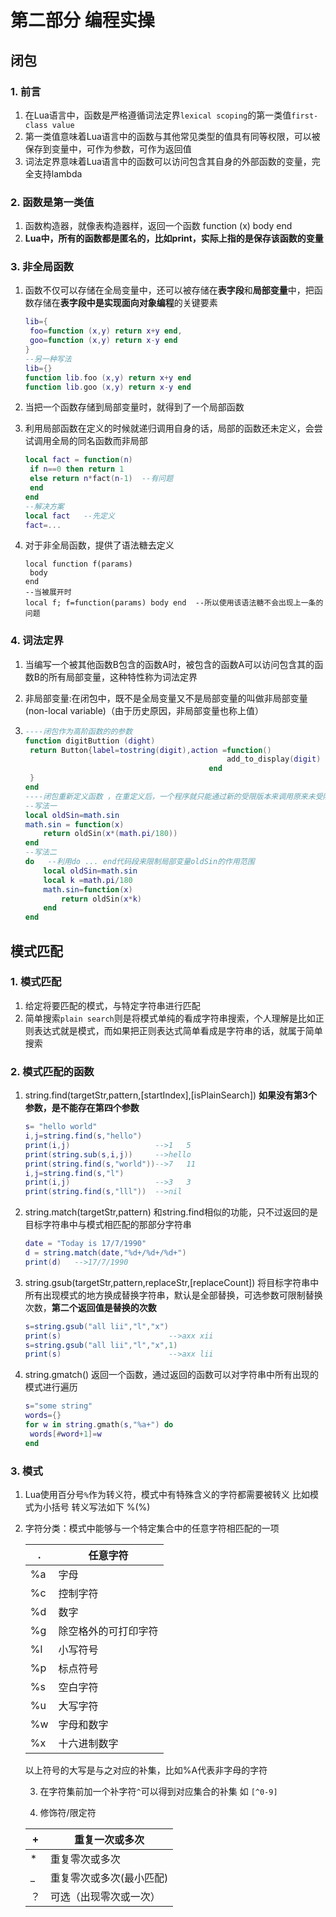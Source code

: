 # 第二部分 编程实操

## 闭包

### 1. 前言

1. 在Lua语言中，函数是严格遵循词法定界`lexical scoping`的第一类值`first-class value` 
2. 第一类值意味着Lua语言中的函数与其他常见类型的值具有同等权限，可以被保存到变量中，可作为参数，可作为返回值
3. 词法定界意味着Lua语言中的函数可以访问包含其自身的外部函数的变量，完全支持lambda

### 2. 函数是第一类值

1. 函数构造器，就像表构造器样，返回一个函数 function (x) body end
2. **Lua中，所有的函数都是匿名的，比如print，实际上指的是保存该函数的变量**

### 3. 非全局函数

1. 函数不仅可以存储在全局变量中，还可以被存储在**表字段**和**局部变量**中，把函数存储在**表字段中是实现面向对象编程**的关键要素

   ```lua
   lib={
   	foo=function (x,y) return x+y end,
   	goo=function (x,y) return x-y end
   }
   --另一种写法
   lib={}
   function lib.foo (x,y) return x+y end
   function lib.goo (x,y) return x-y end
   ```

2. 当把一个函数存储到局部变量时，就得到了一个局部函数

3. 利用局部函数在定义的时候就递归调用自身的话，局部的函数还未定义，会尝试调用全局的同名函数而非局部

   ```lua
   local fact = function(n)
   	if n==0 then return 1
   	else return n*fact(n-1)  --有问题
   	end
   end
   --解决方案
   local fact   --先定义
   fact=...
   ```

4. 对于非全局函数，提供了语法糖去定义

   ```
   local function f(params)
   	body
   end
   --当被展开时
   local f; f=function(params) body end  --所以使用该语法糖不会出现上一条的问题
   ```

### 4. 词法定界

1. 当编写一个被其他函数B包含的函数A时，被包含的函数A可以访问包含其的函数B的所有局部变量，这种特性称为词法定界

2. 非局部变量:在闭包中，既不是全局变量又不是局部变量的叫做非局部变量(non-local variable)（由于历史原因，非局部变量也称上值）

3. ```lua
   ----闭包作为高阶函数的的参数
   function digitButtion (dight)
   	return Button{label=tostring(digit),action =function()
   												add_to_display(digit)
   											end
   	}
   end
   ----闭包重新定义函数 ，在重定义后，一个程序就只能通过新的受限版本来调用原来未受限制的函数版本了
   --写法一
   local oldSin=math.sin
   math.sin = function(x)
       return oldSin(x*(math.pi/180))
   end
   --写法二
   do   --利用do ... end代码段来限制局部变量oldSin的作用范围
       local oldSin=math.sin
       local k =math.pi/180
       math.sin=function(x)
           return oldSin(x*k)
       end
   end
   
   ```

## 模式匹配

### 1. 模式匹配

1. 给定将要匹配的模式，与特定字符串进行匹配
2. 简单搜索`plain search`则是将模式单纯的看成字符串搜索，个人理解是比如正则表达式就是模式，而如果把正则表达式简单看成是字符串的话，就属于简单搜索

### 2. 模式匹配的函数

1. string.find(targetStr,pattern,[startIndex],[isPlainSearch])    **如果没有第3个参数，是不能存在第四个参数**

   ```lua
   s= "hello world"
   i,j=string.find(s,"hello")
   print(i,j)                   -->1   5
   print(string.sub(s,i,j))     -->hello
   print(string.find(s,"world"))-->7   11
   i,j=string.find(s,"l")
   print(i,j)                   -->3   3
   print(string.find(s,"lll"))  -->nil
   ```

2. string.match(targetStr,pattern)  和string.find相似的功能，只不过返回的是目标字符串中与模式相匹配的那部分字符串

   ```lua
   date = "Today is 17/7/1990"
   d = string.match(date,"%d+/%d+/%d+")
   print(d)   -->17/7/1990
   ```

3. string.gsub(targetStr,pattern,replaceStr,[replaceCount])  将目标字符串中所有出现模式的地方换成替换字符串，默认是全部替换，可选参数可限制替换次数，**第二个返回值是替换的次数**

   ```lua
   s=string.gsub("all lii","l","x")
   print(s)                        -->axx xii
   s=string.gsub("all lii","l","x",1)
   print(s)                        -->axx lii
   ```

4. string.gmatch() 返回一个函数，通过返回的函数可以对字符串中所有出现的模式进行遍历

   ```lua
   s="some string"
   words={}
   for w in string.gmath(s,"%a+") do
   	words[#word+1]=w
   end
   ```

### 3. 模式

 1. Lua使用百分号`%`作为转义符，模式中有特殊含义的字符都需要被转义  比如模式为小括号  转义写法如下  %(%)

 2. 字符分类：模式中能够与一个特定集合中的任意字符相匹配的一项

    | .    | 任意字符             |
    | ---- | -------------------- |
    | %a   | 字母                 |
    | %c   | 控制字符             |
    | %d   | 数字                 |
    | %g   | 除空格外的可打印字符 |
    | %l   | 小写符号             |
    | %p   | 标点符号             |
    | %s   | 空白字符             |
    | %u   | 大写字符             |
    | %w   | 字母和数字           |
    | %x   | 十六进制数字         |

    以上符号的大写是与之对应的补集，比如%A代表非字母的字符

	3. 在字符集前加一个补字符`^`可以得到对应集合的补集   如 `[^0-9]`

	4. 修饰符/限定符

    | +    | 重复一次或多次           |
    | ---- | ------------------------ |
    | *    | 重复零次或多次           |
    | _    | 重复零次或多次(最小匹配) |
    | ？   | 可选（出现零次或一次）   |

    

